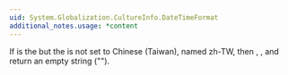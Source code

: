 ```yaml
---
uid: System.Globalization.CultureInfo.DateTimeFormat
additional_notes.usage: *content
---
```


<p>If <xref href="System.Globalization.DateTimeFormatInfo.Calendar"></xref> is the <xref href="System.Globalization.TaiwanCalendar"></xref> but the <xref href="System.Threading.Thread.CurrentCulture"></xref> is not set to Chinese (Taiwan), named zh-TW, then <xref href="System.Globalization.DateTimeFormatInfo.NativeCalendarName"></xref>, <xref href="System.Globalization.DateTimeFormatInfo.GetEraName(System.Int32)"></xref>, and <xref href="System.Globalization.DateTimeFormatInfo.GetAbbreviatedEraName(System.Int32)"></xref> return an empty string ("").</p>



